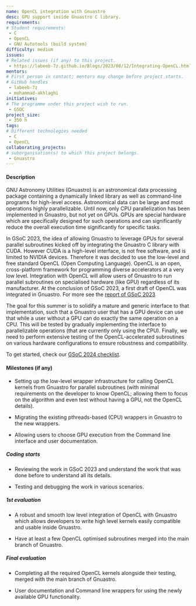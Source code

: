 ```yaml
---
name: OpenCL integration with Gnuastro
desc: GPU support inside Gnuastro C library.
requirements:
# Student requirements:
 - C
 - OpenCL
 - GNU Autotools (build system)
difficulty: medium
issues:
# Related issues (if any) to this project.
 - https://labeeb-7z.github.io/Blogs/2023/08/12/Integrating-OpenCL.html
mentors:
# First person in contact; mentors may change before project starts.
# GitHub handles
 - labeeb-7z
 - mohammad-akhlaghi
initiatives:
# The programme under this project wish to run.
 - GSOC
project_size:
 - 350 h
tags:
# Different technologies needed
 - C
 - OpenCL
collaborating_projects:
# suborganisation(s) to which this project belongs.
 - Gnuastro
---
```



#### Description

GNU Astronomy Utilities (Gnuastro) is an astronomical data processing package containing a dynamically linked library as well as command-line programs for high-level access. Astronomical data can be large and most operations highly parallelizable. Until now, only CPU parallelization has been implemented in Gnuastro, but not yet on GPUs. GPUs are special hardware which are specifically designed for such operations and can significantly reduce the overall execution time significantly for specific tasks.

In GSoC 2023, the idea of allowing Gnuastro to leverage GPUs for several parallel subroutines kicked off by integrating the Gnuastro C library with CUDA. However CUDA is a high-level interface, is not free software, and is limited to NVIDIA devices. Therefore it was decided to use the low-level and free standard OpenCL (Open Computing Language). OpenCL is an open, cross-platform framework for programming diverse accelerators at a very low level. Integration with OpenCL will allow users of Gnuastro to run parallel subroutines on specialised hardware (like GPU) regardless of its manufacturer.
At the conclusion of GSoC 2023, a first draft of OpenCL was integrated in Gnuastro. For more see the [report of GSoC 2023](https://labeeb-7z.github.io/Blogs/2023/08/22/Final-Report.html)

The goal for this summer is to solidify a mature and generic interface to that implementation, such that a Gnuastro user that has a GPU device can use that while a user without a GPU can do exactly the same operation on a CPU. This will be tested by gradually implementing the interface to parallelizable operations (that are currently only using the CPU). Finally, we need to perform extensive testing of the OpenCL-accelerated subroutines on various hardware configurations to ensure robustness and compatibility. 

To get started, check our [GSoC 2024 checklist](https://savannah.gnu.org/support/index.php?110827#comment0).


#### Milestones (if any)

 * Setting up the low-level wrapper infrastructure for calling OpenCL kernels from Gnuastro for parallel subroutines (with minimal requirements on the developer to know OpenCL; allowing them to focus on the algorithm and even test without having a GPU, not the OpenCL details).

 * Migrating the existing pthreads-based (CPU) wrappers in Gnuastro to the new wrappers.

 * Allowing users to choose GPU execution from the Command line interface and user documentation.

##### Coding starts

* Reviewing the work in GSoC 2023 and understand the work that was done before to understand all its details.

* Testing and debugging the work in various scenarios.

##### 1st evaluation

* A robust and smooth low level integration of OpenCL with Gnuastro which allows developers to write high level kernels easily compatible and usable inside Gnuastro.

* Have at least a few OpenCL optimised subroutines merged into the main branch of Gnuastro.

##### Final evaluation

* Completing all the required OpenCL kernels alongside their testing, merged with the main branch of Gnuastro.

* User documentation and Command line wrappers for using the newly available GPU functionality.
